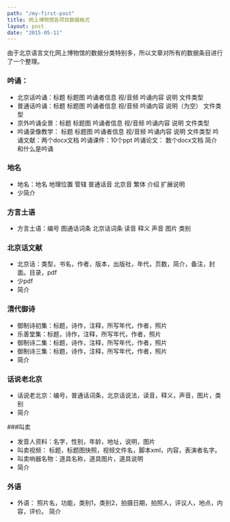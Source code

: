 ```yaml
---
path: "/my-first-post"
title: 网上博物馆各项目数据格式
layout: post
date: "2015-05-11"
---
```

由于北京语言文化网上博物馆的数据分类特别多，所以文章对所有的数据条目进行了一个整理。
<!--more-->
### 吟诵：
* 北京话吟诵：标题    标题图    吟诵者信息     视/音频    吟诵内容    说明    文件类型
* 普通话吟诵：标题    标题图    吟诵者信息     视/音频    吟诵内容    说明（为空）    文件类型
* 京外吟诵全景：标题    标题图    吟诵者信息     视/音频    吟诵内容    说明    文件类型
* 吟诵录像教学： 标题    标题图    吟诵者信息     视/音频    吟诵内容    说明    文件类型
吟诵文献：两个docx文档
吟诵课件：10个ppt
吟诵论文： 数个docx文档
简介和什么是吟诵

### 地名
* 地名：地名  地理位置   管辖   普通话音    北京音    繁体   介绍    扩展说明
* 少简介

### 方言土语
* 方言土语：编号  图通话词条  北京话词条   读音   释义    声音   图片   类别

### 北京话文献
* 北京话：类型，书名，作者，版本，出版社，年代，页数，简介，备注，封面。目录，pdf
* 少pdf
* 简介

### 清代御诗
* 御制诗初集：标题，诗作，注释，所写年代，作者，照片
* 乐善堂集：标题，诗作，注释，所写年代，作者，照片
* 御制诗二集：标题，诗作，注释，所写年代，作者，照片
* 御制诗三集：标题，诗作，注释，所写年代，作者，照片
* 简介

### 话说老北京
* 话说老北京：编号，普通话词条，北京话说法，读音，释义，声音，图片，类别
* 简介

###叫卖
* 发音人资料：名字，性别，年龄，地址，说明，图片
* 叫卖视频： 标题，标题图快照，视频文件名，脚本xml，内容，表演者名字。 
* 叫卖响器名物：道具名称，道具图片，道具说明 
* 简介

### 外语
* 外语： 照片名，功能，类别1，类别2，拍摄日期，拍照人，评议人，地点，内容，评价。
简介

     
